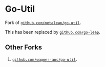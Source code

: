 # Go-Util

Fork of [`github.com/metaleap/go-util`](https://github.com/metaleap/go-util).

This has been replaced by [`github.com/go-leap`](https://github.com/go-leap).

## Other Forks

1. [`github.com/wagner-aos/go-util`](https://github.com/wagner-aos/go-util).